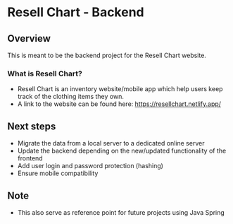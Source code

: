 # Resell Chart - Backend

## Overview

This is meant to be the backend project for the Resell Chart website.

### What is Resell Chart?

- Resell Chart is an inventory website/mobile app which help users keep track of the clothing items they own.
- A link to the website can be found here: https://resellchart.netlify.app/

## Next steps

- Migrate the data from a local server to a dedicated online server
- Update the backend depending on the new/updated functionality of the frontend
- Add user login and password protection (hashing)
- Ensure mobile compatibility

## Note

- This also serve as reference point for future projects using Java Spring
